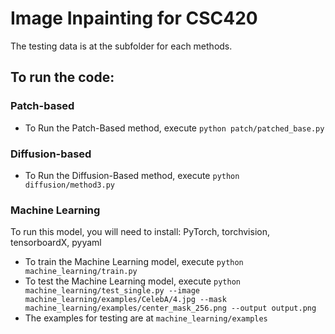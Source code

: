 # Image Inpainting for CSC420

The testing data is at the subfolder for each methods.

## To run the code:

### Patch-based

- To Run the Patch-Based method, execute `python patch/patched_base.py`

### Diffusion-based

- To Run the Diffusion-Based method, execute `python diffusion/method3.py`

### Machine Learning

To run this model, you will need to install: PyTorch, torchvision, tensorboardX, pyyaml

- To train the Machine Learning model, execute `python machine_learning/train.py`
- To test the Machine Learning model, execute `python machine_learning/test_single.py --image machine_learning/examples/CelebA/4.jpg --mask machine_learning/examples/center_mask_256.png --output output.png`
- The examples for testing are at `machine_learning/examples`
